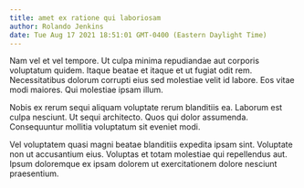 ```yaml
---
title: amet ex ratione qui laboriosam
author: Rolando Jenkins
date: Tue Aug 17 2021 18:51:01 GMT-0400 (Eastern Daylight Time)
---
```

Nam vel et vel tempore. Ut culpa minima repudiandae aut corporis voluptatum quidem. Itaque beatae et itaque et ut fugiat odit rem. Necessitatibus dolorum corrupti eius sed molestiae velit id labore. Eos vitae modi maiores. Qui molestiae ipsam illum.

 Nobis ex rerum sequi aliquam voluptate rerum blanditiis ea. Laborum est culpa nesciunt. Ut sequi architecto. Quos qui dolor assumenda. Consequuntur mollitia voluptatum sit eveniet modi.

 Vel voluptatem quasi magni beatae blanditiis expedita ipsam sint. Voluptate non ut accusantium eius. Voluptas et totam molestiae qui repellendus aut. Ipsum doloremque ex ipsam dolorem ut exercitationem dolore nesciunt praesentium.